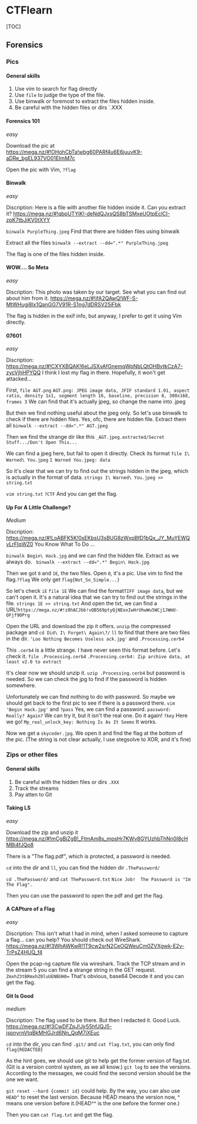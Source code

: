 # CTFlearn

[TOC]

## Forensics

### Pics

#### General skills
1. Use vim to search for flag directly
2. Use `file` to judge the type of the file. 
3. Use binwalk or foremost to extract the files hidden inside.
4. Be careful with the hidden files or dirs `.XXX

#### Forensics 101
*easy*

Download the pic at https://mega.nz/#!OHohCbTa!wbg60PARf4u6E6juuvK9-aDRe_bgEL937VO01EImM7c

Open the pic with Vim, `?flag`

#### Binwalk

*easy*

Discription:
Here is a file with another file hidden inside it. Can you extract it? https://mega.nz/#!qbpUTYiK!-deNdQJxsQS8bTSMxeUOtpEclCI-zpK7tbJiKV0tXYY

`binwalk PurpleThing.jpeg`
Find that there are hidden files using binwalk

Extract all the files
`binwalk --extract --dd=".*" PurpleThing.jpeg`

The flag is one of the files hidden inside.

#### WOW.... So Meta
*easy*

Discription:
This photo was taken by our target. See what you can find out about him from it. https://mega.nz/#!ifA2QAwQ!WF-S-MtWHugj8lx1QanGG7V91R-S1ng7dDRSV25iFbk

The flag is hidden in the exif info, but anyway, I prefer to get it using Vim directly.

#### 07601
*easy*

Discription:
https://mega.nz/#!CXYXBQAK!6eLJSXvAfGnemqWpNbLQtOHBvtkCzA7-zycVjhHPYQQ I think I lost my flag in there. Hopefully, it won't get attacked...

First, `file AGT.png`
`AGT.png: JPEG image data, JFIF standard 1.01, aspect ratio, density 1x1, segment length 16, baseline, precision 8, 300x168, frames 3`
We can find that it's actually jpeg, so change the name into .jpeg

But then we find nothing useful about the jpeg only. So let's use binwalk to check if there are hidden files.
Yes, ofc, there are hidden file. 
Extract them all `binwalk --extract --dd=".*" AGT.jpeg`

Then we find the strange dir like this `_AGT.jpeg.extracted/Secret Stuff.../Don't Open This...`

We can find a jpeg here, but fail to open it directly. Check its format `file I\ Warned\ You.jpeg`
`I Warned You.jpeg: data`

So it's clear that we can try to find out the strings hidden in the jpeg, which is actually in the format of data.
`strings I\ Warned\ You.jpeg >> string.txt`

`vim string.txt`
`?CTF`
And you can get the flag.

#### Up For A Little Challenge?

*Medium*

Discription:
https://mega.nz/#!LoABFK5K!0sEKbsU3sBUG8zWxpBfD1bQx_JY_MuYEWQvLrFIqWZ0
You Know What To Do ...

`binwalk Begin\ Hack.jpg` and we can find the hidden file. Extract as we always do.
` binwalk --extract --dd=".*" Begin\ Hack.jpg`

Then we got `0` and `1E`, the two files.
Open `0`, it's a pic. Use vim to find the flag.`?flag`
We only get `flag{Not_So_Simple...}`

So let's check `iE`
`file 1E` We can find the format`TIFF image data`, but we can't open it.
It's a natural idea that we can try to find out the strings in the file.
`strings 1E >> string.txt`
And open the txt, we can find a URL!`https://mega.nz/#!z8hACJbb!vQB569ptyQjNEoxIwHrUhwWu5WCj1JWmU-OFjf90Prg`

Open the URL and download the zip it offers.
`unzip` the compressed package and `cd Did\ I\ Forget\ Again\?/`
`ll` to find that there are two files in the dir.
`'Loo Nothing Becomes Useless ack.jpg'` and `.Processing.cerb4`

This `.cerb4` is a little strange. I have never seen this format before. Let's check it.
`file .Processing.cerb4`
`.Processing.cerb4: Zip archive data, at least v2.0 to extract`

It's clear now we should unzip it.
`uzip .Processing.cerb4` but password is needed.
So we can check the jpg to find if the password is hidden somewhere.

Unfortunately we can find nothing to do with password. So maybe we should get back to the first pic to see if there is a password there.
`vim 'Begin Hack.jpg'` and `?pass`
Yes, we can find a password.
`password: Really? Again?` We can try it, but it isn't the real one. Do it again!
`?key` Here we go! 
`Mp_real_unlock_key: Nothing Is As It Seems` It works.

Now we get a `skycoder.jpg`. We open it and find the flag at the bottom of the pic.
(The string is not clear actually, I use stegsolve to XOR, and it's fine)

### Zips or other files

#### General skills
1. Be careful with the hidden files or dirs `.XXX`
2. Track the streams
3. Pay atten to Git

#### Taking LS

*easy*

Download the zip and unzip it https://mega.nz/#!mCgBjZgB!_FtmAm8s_mpsHr7KWv8GYUzhbThNn0I8cHMBi4fJQp8

There is a "The flag.pdf", which is protected, a password is needed.

`cd` into the dir and `ll`, you can find the hidden dir `.ThePassword/`

`cd .ThePassword/` and `cat ThePassword.txt`
`Nice Job!  The Password is "Im The Flag".`

Then you can use the password to open the pdf and get the flag.

#### A CAPture of a Flag

*easy*

Discription:
This isn't what I had in mind, when I asked someone to capture a flag... can you help? You should check out WireShark. https://mega.nz/#!3WhAWKwR!1T9cw2srN2CeOQWeuCm0ZVXgwk-E2v-TrPsZ4HUQ_f4

Open the pcap-ng capture file via wireshark.
Track the TCP stream and in the stream 5 you can find a strange string in the GET request.
`ZmxhZ3tBRmxhZ0luUENBUH0=`
That's obvious, base64
Decode it and you can get the flag.

#### Git Is Good
*medium*

Discription:
The flag used to be there. But then I redacted it. Good Luck. https://mega.nz/#!3CwDFZpJ!Jjr55hfJQJ5-jspnyrnVtqBkMHGJrd6Nn_QqM7iXEuc

`cd` into the dir, you can find `.git/` and `cat flag.txt`, you can only find
`flag{REDACTED}`

As the hint goes, we should use git to help get the former version of flag.txt.(Git is a version control system, as we all know.)
`git log` to see the versions.
According to the messages, we could find the second version should be the one we want.

`git reset --hard {commit id}` could help.
By the way, you can also use `HEAD^` to reset the last version. Because HEAD means the version now, ^ means one version before it.(HEAD^^ is the one before the former one.)

Then you can `cat flag.txt` and get the flag.